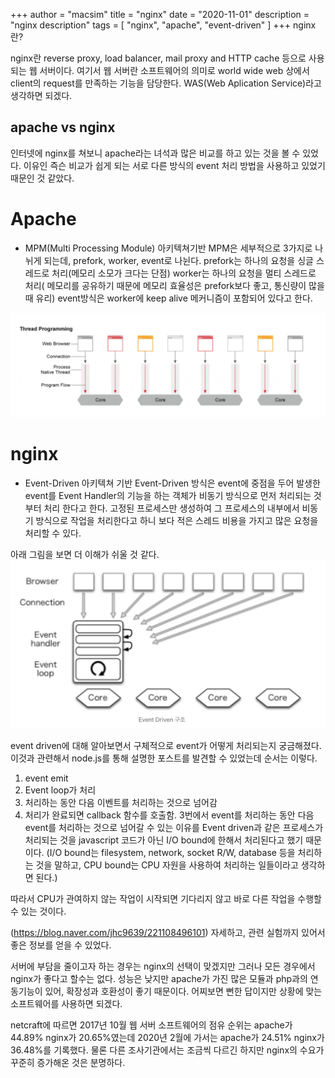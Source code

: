 +++
author = "macsim"
title = "nginx"
date = "2020-11-01"
description = "nginx description"
tags = [
    "nginx",
    "apache",
    "event-driven"
]
+++
nginx 란?

nginx란 reverse proxy, load balancer, mail proxy and HTTP cache 등으로 사용되는 웹 서버이다.<!--more--> 여기서 웹 서버란 소프트웨어의 의미로 world wide web 상에서 client의 request를 만족하는 기능을 담당한다. WAS(Web Aplication Service)라고 생각하면 되겠다.


## apache vs nginx
인터넷에 nginx를 쳐보니 apache라는 녀석과 많은 비교를 하고 있는 것을 볼 수 있었다. 이유인 즉슨 비교가 쉽게 되는 서로 다른 방식의 event 처리 방법을 사용하고 있었기 때문인 것 같았다.

# Apache
* MPM(Multi Processing Module) 아키텍쳐기반 MPM은 세부적으로 3가지로 나뉘게 되는데, prefork, worker, event로 나뉜다. prefork는 하나의 요청을 싱글 스레드로 처리(메모리 소모가 크다는 단점) worker는 하나의 요청을 멀티 스레드로 처리( 메모리를 공유하기 때문에 메모리 효율성은 prefork보다 좋고, 통신량이 많을 때 유리) event방식은 worker에 keep alive 메커니즘이 포함되어 있다고 한다.

![apache](/images/apache.png)

# nginx
* Event-Driven 아키텍쳐 기반 Event-Driven 방식은 event에 중점을 두어 발생한 event를 Event Handler의 기능을 하는 객체가 비동기 방식으로 먼저 처리되는 것부터 처리 한다고 한다. 고정된 프로세스만 생성하여 그 프로세스의 내부에서 비동기 방식으로 작업을 처리한다고 하니 보다 적은 스레드 비용을 가지고 많은 요청을 처리할 수 있다.

아래 그림을 보면 더 이해가 쉬울 것 같다.
![event-driven](/images/event-driven.png)


event driven에 대해 알아보면서 구체적으로 event가 어떻게 처리되는지 궁금해졌다. 이것과 관련해서 node.js를 통해 설명한 포스트를 발견할 수 있었는데 
순서는 이렇다.
1. event emit
2. Event loop가 처리
3. 처리하는 동안 다음 이벤트를 처리하는 것으로 넘어감
4. 처리가 완료되면 callback 함수를 호출함.
3번에서 event를 처리하는 동안 다음 event를 처리하는 것으로 넘어갈 수 있는 이유를 Event driven과 같은 프로세스가 처리되는 것을 javascript 코드가 아닌 I/O bound에 한해서 처리된다고 했기 때문이다.
(I/O bound는 filesystem, network, socket R/W, database 등을 처리하는 것을 말하고,
CPU bound는 CPU 자원을 사용하여 처리하는 일들이라고 생각하면 된다.)

따라서 CPU가 관여하지 않는 작업이 시작되면 기다리지 않고 바로 다른 작업을 수행할 수 있는 것이다.

(https://blog.naver.com/jhc9639/221108496101)
자세하고, 관련 실험까지 있어서 좋은 정보를 얻을 수 있었다.

서버에 부담을 줄이고자 하는 경우는 nginx의 선택이 맞겠지만 그러나 모든 경우에서 nginx가 좋다고 할수는 없다. 성능은 낮지만 apache가 가진 많은 모듈과 php과의 연동기능이 있어, 확장성과 호환성이 좋기 때문이다. 어찌보면 뻔한 답이지만 상황에 맞는 소프트웨어를 사용하면 되겠다.

netcraft에 따르면 2017년 10월 웹 서버 소프트웨어의 점유 순위는 apache가 44.89% nginx가 20.65%였는데 2020년 2월에 가서는 apache가 24.51% nginx가 36.48%를 기록했다.
물론 다른 조사기관에서는 조금씩 다르긴 하지만 nginx의 수요가 꾸준히 증가해온 것은 분명하다.  


